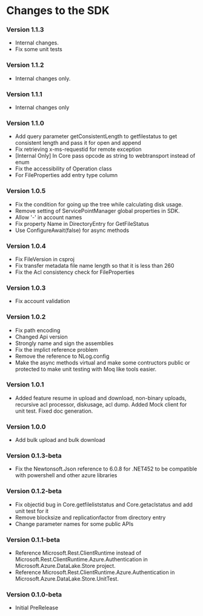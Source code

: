 # Changes to the SDK
### Version 1.1.3
- Internal changes.
- Fix some unit tests
### Version 1.1.2
- Internal changes only.
### Version 1.1.1
- Internal changes only
### Version 1.1.0
- Add query parameter getConsistentLength to getfilestatus to get consistent length and pass it for open and append
- Fix retrieving x-ms-requestid for remote exception
- [Internal Only] In Core pass opcode as string to webtransport instead of enum
- Fix the accessibility of Operation class 
- For FileProperties add entry type column
### Version 1.0.5
- Fix the condition for going up the tree while calculating disk usage.
- Remove setting of ServicePointManager global properties in SDK.
- Allow '-' in account names
- Fix property Name in DirectoryEntry for GetFileStatus
- Use ConfigureAwait(false) for async methods
### Version 1.0.4
- Fix FileVersion in csproj
- Fix transfer metadata file name length so that it is less than 260
- Fix the Acl consistency check for FileProperties
### Version 1.0.3
- Fix account validation
### Version 1.0.2
- Fix path encoding
- Changed Api version
- Strongly name and sign the assemblies
- Fix the implict reference problem
- Remove the reference to NLog.config
- Make the async methods virtual and make some contructors public or protected to make unit testing with Moq like tools easier.
### Version 1.0.1
- Added feature resume in upload and download, non-binary uploads, recursive acl processor, diskusage, acl dump. Added Mock client for unit test. Fixed doc generation.
### Version 1.0.0
- Add bulk upload and bulk download
### Version 0.1.3-beta
- Fix the Newtonsoft.Json reference to 6.0.8 for .NET452 to be compatible with powershell and other azure libraries
### Version 0.1.2-beta
- Fix objectid bug in Core.getfileliststatus and Core.getaclstatus and add unit test for it
- Remove blocksize and replicationfactor from directory entry
- Change parameter names for some public APIs
### Version 0.1.1-beta
- Reference Microsoft.Rest.ClientRuntime instead of Microsoft.Rest.ClientRuntime.Azure.Authentication in Microsoft.Azure.DataLake.Store project.
- Reference Microsoft.Rest.ClientRuntime.Azure.Authentication in Microsoft.Azure.DataLake.Store.UnitTest.
### Version 0.1.0-beta
- Initial PreRelease